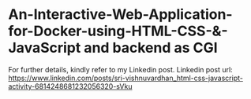 # An-Interactive-Web-Application-for-Docker-using-HTML-CSS-&-JavaScript and backend as CGI

For further details, kindly refer to my Linkedin post.
Linkedin post url: https://www.linkedin.com/posts/sri-vishnuvardhan_html-css-javascript-activity-6814248681232056320-sVku
